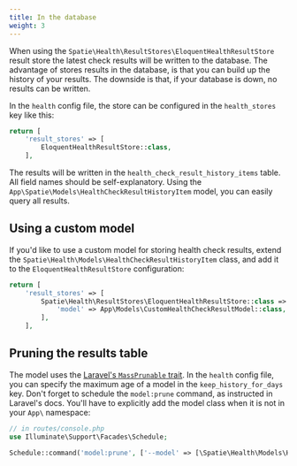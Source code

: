 ```yaml
---
title: In the database
weight: 3
---
```


When using the `Spatie\Health\ResultStores\EloquentHealthResultStore` result store the latest check results will be written to the database. The advantage of stores results in the database, is that you can build up the history of your results. The downside is that, if your database is down, no results can be written.

In the `health` config file, the store can be configured in the `health_stores` key like this:

```php
return [
    'result_stores' => [
        EloquentHealthResultStore::class,
    ],
```

The results will be written in the `health_check_result_history_items` table. All field names should be self-explanatory. Using the `App\Spatie\Models\HealthCheckResultHistoryItem` model, you can easily query all results.

## Using a custom model

If you'd like to use a custom model for storing health check results, extend the `Spatie\Health\Models\HealthCheckResultHistoryItem` class, and add it to the `EloquentHealthResultStore` configuration:

```php
return [
    'result_stores' => [
        Spatie\Health\ResultStores\EloquentHealthResultStore::class => [
            'model' => App\Models\CustomHealthCheckResultModel::class,
        ],
    ],
```

## Pruning the results table

The model uses the [Laravel's `MassPrunable` trait](https://laravel.com/docs/12.x/eloquent#pruning-models). In the `health` config file, you can specify the maximum age of a model in the `keep_history_for_days` key. Don't forget to schedule the `model:prune` command, as instructed in Laravel's docs. You'll have to explicitly add the model class when it is not in your `App\` namespace:

```php
// in routes/console.php
use Illuminate\Support\Facades\Schedule;

Schedule::command('model:prune', ['--model' => [\Spatie\Health\Models\HealthCheckResultHistoryItem::class]])->daily();
```
